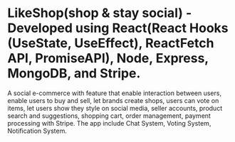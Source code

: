 # LikeShop(shop & stay social) - Developed using React(React Hooks (UseState, UseEffect), ReactFetch API, PromiseAPI), Node, Express, MongoDB, and Stripe.
A social e-commerce with feature that enable interaction between users, enable users to buy and sell, let brands create shops, users can vote on items, let users show they style on social media, seller accounts, product search and suggestions, shopping cart, order management, payment processing with Stripe. The app include Chat System, Voting System, Notification System.
